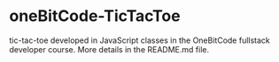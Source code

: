 # oneBitCode-TicTacToe
tic-tac-toe developed in JavaScript classes in the OneBitCode fullstack developer course. More details in the README.md file.
